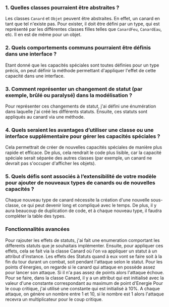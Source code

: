 ### 1. **Quelles classes pourraient être abstraites ?**

Les classes `Canard` et `Objet` peuvent être abstraites. En effet, un canard en tant que tel n'existe pas. Pour exister, il doit être défini par un type, qui est représenté par les différentes classes filles telles que `CanardFeu`, `CanardEau`, etc. Il en est de même pour un objet.

### 2. **Quels comportements communs pourraient être définis dans une interface ?**

Etant donné que les capacités spéciales sont toutes définies pour un type précis, on peut définir la méthode permettant d'appliquer l'effet de cette capacité dans une interface.

### 3. **Comment représenter un changement de statut (par exemple, brûlé ou paralysé) dans la modélisation ?**

Pour représenter ces changements de statut, j'ai défini une énumération dans laquelle j'ai créé les différents statuts. Ensuite, ces statuts sont appliqués au canard via une méthode.

### 4. **Quels seraient les avantages d’utiliser une classe ou une interface supplémentaire pour gérer les capacités spéciales ?**

Cela permettrait de créer de nouvelles capacités spéciales de manière plus rapide et efficace. De plus, cela rendrait le code plus lisible, car la capacité spéciale serait séparée des autres classes (par exemple, un canard ne devrait pas s'occuper d'afficher les objets).

### 5. **Quels défis sont associés à l’extensibilité de votre modèle pour ajouter de nouveaux types de canards ou de nouvelles capacités ?**

Chaque nouveau type de canard nécessite la création d'une nouvelle sous-classe, ce qui peut devenir long et compliqué avec le temps. De plus, il y aura beaucoup de duplication de code, et à chaque nouveau type, il faudra compléter la table des types.


### Fonctionnalités avancées ###

Pour rajouter les effets de statuts, j'ai fait une enumeration comportant les differents statuts que je souhaitais implémenter. Ensuite, pour appliquer ces effets, cela se fait via la classe Canard où l'on va appliquer un statut à un attribut d'instance. Les effets des Statuts quand à eux vont se faire soit à la fin du tour durant un combat, soit pendant l'attaque selon le statut.
Pour les points d'énergies, on regarde si le canard qui attaque en possède assez pour lancer son attaque. Si il n'a pas assez de points alors l'attaque échoue. Pour se faire, dans la classe Canard, il y a un attribut qui est initialisé avec la valeur d'une constante correspondant au maximum de point d'Energie
Pour le coup critique, j'ai utilisé une constante qui est initialisé à 10%. A chaque attaque, on génère un nombre entre 1 et 10, si le nombre est 1 alors l'attaque recevra un multiplicateur pour le coup critique.
